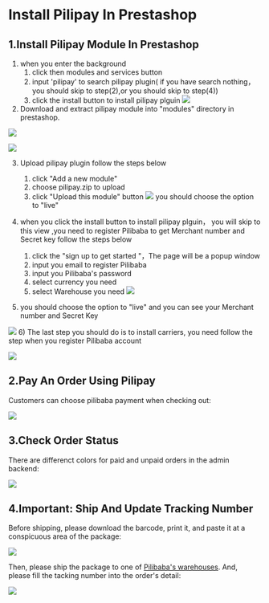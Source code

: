 # Install Pilipay In Prestashop
## 1.Install Pilipay Module In Prestashop

1) when you enter the background
   1. click then modules and services button 
   2. input 'pilipay' to search pilipay plugin( if you have search nothing， you should skip to step(2),or you should skip to step(4))
   3. click the install button to install pilipay plguin
![](http://api.pilibaba.com/doc/img/20151130/step1.png)
2) Download and extract pilipay module into "modules" directory in prestashop.

[![](http://api.pilibaba.com/doc/media/logos/prestashop.png)](http://addons.prestashop.com/en/22443-1-click-sell-all-in-one-solution-to-china-pilibaba.html)

![](http://api.pilibaba.com/doc/img/20151130/step2.png)

3) Upload pilipay plugin follow the steps below
   1. click "Add a new module"
   2. choose pilipay.zip to upload
   3. click "Upload this module" button
![](http://api.pilibaba.com/doc/img/20151130/step3.png)   you should choose the option to "live"

4) when you click the install button to install pilipay plguin， you will skip to this view ,you need to register Pilibaba to get Merchant number and Secret key follow the steps below
   1. click the "sign  up to get started "，The page will be a popup window
   2. input you email to register Pilibaba
   3. input you Pilibaba's password
   4. select currency you need 
   5. select Warehouse you need
![](http://api.pilibaba.com/doc/img/20151130/step4.png)   

5) you should choose the option to "live" and you can see your Merchant number and Secret Key

![](http://api.pilibaba.com/doc/img/20151130/step5.png) 
6) The last step you should do is to install carriers, you need follow the step when you register  Pilibaba account

![](http://api.pilibaba.com/doc/img/20151130/step6.png) 

## 2.Pay An Order Using Pilipay

Customers can choose pilibaba payment when checking out:

![](http://api.pilibaba.com/doc/img/20151130/1448893319505875.png)

## 3.Check Order Status
There are differenct colors for paid and unpaid orders in the admin backend:

![](http://api.pilibaba.com/doc/img/20151130/1448893332677203.png)

## 4.Important: Ship And Update Tracking Number
Before shipping, please download the barcode, print it, and paste it at a conspicuous area of the package:

![](http://api.pilibaba.com/doc/media/14497194956319/14501658785855.jpg)

Then, please ship the package to one of [Pilibaba's warehouses](http://en.pilibaba.com/addressList). And, please fill the tacking number into the order's detail:

![](http://api.pilibaba.com/doc/img/20151130/1448893341521603.png)

